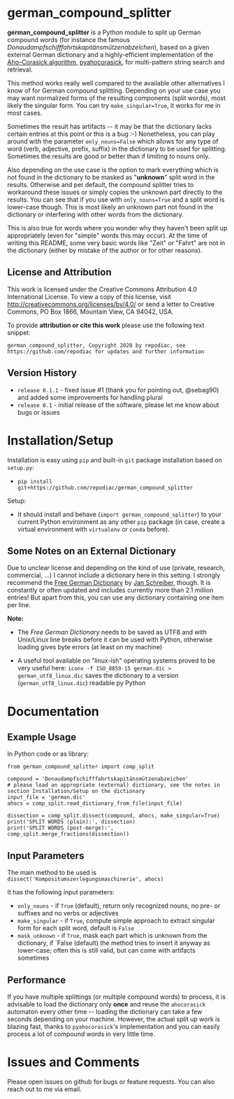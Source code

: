 # german_compound_splitter

**german_compound_splitter** is a Python module to split up German compound words (for instance the famous *Donaudampfschifffahrtskapitänsmützenabzeichen*), based on a given external German dictionary and a highly-efficient implementation of the [Aho–Corasick algorithm](https://en.wikipedia.org/wiki/Aho%E2%80%93Corasick_algorithm), [pyahocorasick](https://pypi.org/project/pyahocorasick/), for multi-pattern string search and retrieval.

This method works really well compared to the available other alternatives I know of for German compound splitting. Depending on your use case you may want normalized forms of the resulting components (split words), most likely the singular form. You can try `make_singular=True`, it works for me in most cases.

Sometimes the result has artifacts -- it may be that the dictionary lacks certain entries at this point or this is a bug :-)
Nonetheless, you can play around with the parameter `only_nouns=False` which allows for any type of word (verb, adjective, prefix, suffix) in the dictionary to be used for splitting. Sometimes the results are
good or better than if limiting to nouns only.

Also depending on the use case is the option to mark everything which is not found in the dictionary to be masked as "__unknown__" split word in the results. Otherwise and per default, the compound splitter tries to workaround these issues or simply copies the unknown part directly to the results. You can see that if you use with `only_nouns=True` and a split word is lower-case though. This is most likely an unknown part not found in the dictionary or interfering with other words from the dictionary.

This is also true for words where you wonder why they haven't been split up appropriately (even for "simple" words this may occur). At the time of writing this README, some very basic words like "Zeit" or "Fahrt" are not in the dictionary (either by mistake of the author or for other reasons).

## License and Attribution

This work is licensed under the Creative Commons Attribution 4.0 International License. To view a copy of this license, visit http://creativecommons.org/licenses/by/4.0/ or send a letter to Creative Commons, PO Box 1866, Mountain View, CA 94042, USA.

To provide **attribution or cite this work** please use the following text snippet:
```
german_compound_splitter, Copyright 2020 by repodiac, see https://github.com/repodiac for updates and further information
```

## Version History

* `release 0.1.1` - fixed issue #1 (thank you for pointing out, @sebag90) and added some improvements for handling plural
* `release 0.1` - initial release of the software, please let me know about bugs or issues

# Installation/Setup

Installation is easy using `pip` and built-in `git` package installation based on `setup.py`:

* `pip install git+https://github.com/repodiac/german_compound_splitter`

Setup:

- It should install and behave (`import german_compound_splitter`) to your current Python environment as any other `pip` package (in case, create a virtual environment with `virtualenv` or `conda` before).

## Some Notes on an External Dictionary

Due to unclear license and depending on the kind of use (private, research, commercial, ...) I cannot include a dictionary here in this setting. I strongly recommend the [Free German Dictionary](https://sourceforge.net/projects/germandict/files/latest/download) by [Jan Schreiber](https://github.com/janschreiber), though. It is constantly or often updated and includes currently more than 2.1 million entries! But apart from this, you can use any dictionary containing one item per line.

**Note:**
* The *Free German Dictionary* needs to be saved as UTF8 and with Unix/Linux line breaks before it can be used with Python, otherwise loading gives byte errors (at least on my machine)

* A useful tool available on "linux-ish" operating systems proved to be very useful here:
`iconv -f ISO_8859-15 german.dic > german_utf8_linux.dic` saves the dictionary to a version (`german_utf8_linux.dic`) readable py Python

# Documentation

## Example Usage

In Python code or as library:

```
from german_compound_splitter import comp_split

compound = 'Donaudampfschifffahrtskapitänsmützenabzeichen'
# please load an appropriate (external) dictionary, see the notes in section Installation/Setup on the dictionary
input_file = 'german.dic'
ahocs = comp_split.read_dictionary_from_file(input_file)

dissection = comp_split.dissect(compound, ahocs, make_singular=True)
print('SPLIT WORDS (plain):', dissection)
print('SPLIT WORDS (post-merge):', comp_split.merge_fractions(dissection))
```

## Input Parameters

The main method to be used is `dissect('Kompositumszerlegungsmaschinerie', ahocs)`

It has the following input parameters:

* `only_nouns` - if `True` (default), return only recognized nouns, no pre- or suffixes and no verbs or adjectives
* `make_singular` - if `True`, compute simple approach to extract singular form for each split word, default is `False`
* `mask_unknown` - if `True`, mask each part which is unknown from the dictionary, if `False (default) the method tries to insert it anyway as lower-case; often this is still valid, but can come with artifacts sometimes

## Performance

If you have multiple splittings (or multiple compound words) to process, it is advisable to load the dictionary only **once** and reuse the `ahocorasick` automaton every other time -- loading the dictionary can take a few seconds depending on your machine. However, the actual split up work is blazing fast, thanks to `pyahocorasick`'s implementation and you can easily process a lot of compound words in very little time.

# Issues and Comments

Please open issues on github for bugs or feature requests. You can also reach out to me via email.
